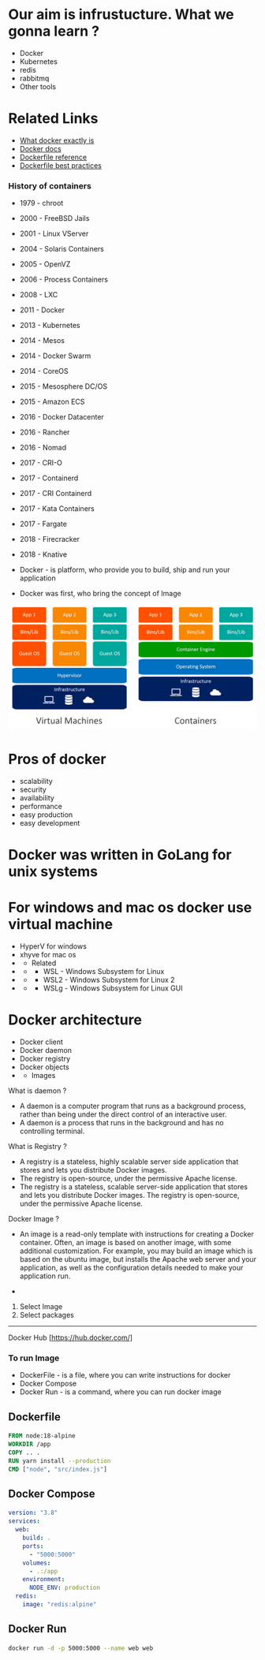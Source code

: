 # Our aim is infrustucture. What we gonna learn ? 
* Docker
* Kubernetes
* redis
* rabbitmq
* Other tools 

# Related Links
* [What docker exactly is](https://medium.com/swlh/what-exactly-is-docker-1dd62e1fde38)
* [Docker docs](https://docs.docker.com/get-started/)
* [Dockerfile reference](https://docs.docker.com/engine/reference/builder/)
* [Dockerfile best practices](https://docs.docker.com/develop/develop-images/dockerfile_best-practices/)


### History of containers
* 1979 - chroot
* 2000 - FreeBSD Jails
* 2001 - Linux VServer
* 2004 - Solaris Containers
* 2005 - OpenVZ
* 2006 - Process Containers
* 2008 - LXC
* 2011 - Docker
* 2013 - Kubernetes
* 2014 - Mesos
* 2014 - Docker Swarm
* 2014 - CoreOS
* 2015 - Mesosphere DC/OS
* 2015 - Amazon ECS
* 2016 - Docker Datacenter
* 2016 - Rancher
* 2016 - Nomad
* 2017 - CRI-O
* 2017 - Containerd
* 2017 - CRI Containerd
* 2017 - Kata Containers
* 2017 - Fargate
* 2018 - Firecracker
* 2018 - Knative

* Docker - is platform, who provide you to build, ship and run your application
* Docker was first, who bring the concept of Image

![containers-vs-virtual-machines.jpg](containers-vs-virtual-machines.jpg)


# Pros of docker
* scalability
* security
* availability
* performance
* easy production 
* easy development

# Docker was written in GoLang for unix systems

# For windows and mac os docker use virtual machine
* HyperV for windows
* xhyve for mac os
* * Related
* * * WSL - Windows Subsystem for Linux
* * * WSL2 - Windows Subsystem for Linux 2
* * * WSLg - Windows Subsystem for Linux GUI

# Docker architecture
* Docker client
* Docker daemon 
* Docker registry
* Docker objects
* * Images


What is daemon ? 
* A daemon is a computer program that runs as a background process, rather than being under the direct control of an interactive user.
* A daemon is a process that runs in the background and has no controlling terminal.

What is Registry ?
* A registry is a stateless, highly scalable server side application that stores and lets you distribute Docker images.
* The registry is open-source, under the permissive Apache license.
* The registry is a stateless, scalable server-side application that stores and lets you distribute Docker images. The registry is open-source, under the permissive Apache license.

Docker Image ?
* An image is a read-only template with instructions for creating a Docker container. Often, an image is based on another image, with some additional customization. For example, you may build an image which is based on the ubuntu image, but installs the Apache web server and your application, as well as the configuration details needed to make your application run.

* <br>
1. Select Image
2. Select packages

_____________________
Docker Hub [https://hub.docker.com/]

### To run Image
* DockerFile - is a file, where you can write instructions for docker
* Docker Compose 
* Docker Run - is a command, where you can run docker image


##  Dockerfile

```dockerfile
FROM node:18-alpine
WORKDIR /app
COPY .. .
RUN yarn install --production
CMD ["node", "src/index.js"]
```

## Docker Compose
```yaml
version: "3.8"
services:
  web:
    build: .
    ports:
      - "5000:5000"
    volumes:
      - .:/app
    environment:
      NODE_ENV: production
  redis:
    image: "redis:alpine"
```

## Docker Run
```bash
docker run -d -p 5000:5000 --name web web
```

